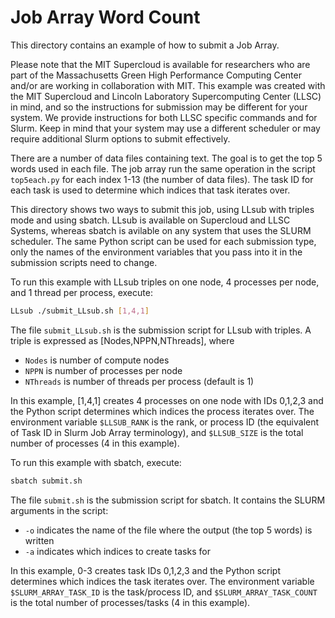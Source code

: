 # Job Array Word Count

This directory contains an example of how to submit a Job Array.

Please note that the MIT Supercloud is available for researchers who are part of the Massachusetts Green High Performance Computing Center and/or are working in collaboration with MIT.  This example was created with the MIT Supercloud and Lincoln Laboratory Supercomputing Center (LLSC) in mind, and so the instructions for submission may be different for your system. We provide instructions for both LLSC specific commands and for Slurm. Keep in mind that your system may use a different scheduler or may require additional Slurm options to submit effectively.

There are a number of data files containing text. The goal is to get the top 5 words used in each file. The job array run the same operation in the script `top5each.py` for each index 1-13 (the number of data files). The task ID for each task is used to determine which indices that task iterates over.

This directory shows two ways to submit this job, using LLsub with triples mode and using sbatch. LLsub is available on Supercloud and LLSC Systems, whereas sbatch is avilable on any system that uses the SLURM scheduler. The same Python script can be used for each submission type, only the names of the environment variables that you pass into it in the submission scripts need to change.

To run this example with LLsub triples on one node, 4 processes per node, and 1 thread per process, execute:

```bash
LLsub ./submit_LLsub.sh [1,4,1]
```

The file `submit_LLsub.sh` is the submission script for LLsub with triples. A triple is expressed as [Nodes,NPPN,NThreads], where

- `Nodes` is number of compute nodes
- `NPPN` is number of processes per node
- `NThreads` is number of threads per process (default is 1)

In this example, [1,4,1] creates 4 processes on one node with IDs 0,1,2,3 and the Python script determines which indices the process iterates over. The environment variable `$LLSUB_RANK` is the rank, or process ID (the equivalent of Task ID in Slurm Job Array terminology), and `$LLSUB_SIZE` is the total number of processes (4 in this example).

To run this example with sbatch, execute:

```bash
sbatch submit.sh
```

The file `submit.sh` is the submission script for sbatch. It contains the SLURM arguments in the script:

- `-o` indicates the name of the file where the output (the top 5 words) is written
- `-a` indicates which indices to create tasks for

In this example, 0-3 creates task IDs 0,1,2,3 and the Python script determines which indices the task iterates over. The environment variable `$SLURM_ARRAY_TASK_ID` is the task/process ID, and `$SLURM_ARRAY_TASK_COUNT` is the total number of processes/tasks (4 in this example).
